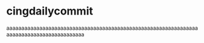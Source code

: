 # cingdailycommit
aaaaaaaaaaaaaaaaaaaaaaaaaaaaaaaaaaaaaaaaaaaaaaaaaaaaaaaaaaaaaaaaaaaaaaaaaaaaaaaaaaaaaaaaaa